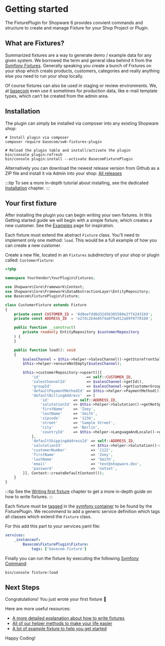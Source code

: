 # Getting started

The FixturePlugin for Shopware 6 provides convient commands and structure to create and manage
Fixture for your Shop Project or Plugin.

## What are Fixtures?
Summarized fixtures are a way to generate demo / example data for any given system. We borrowed
the term and general idea behind it from the [Symfony Fixtures](#todo). Generally speaking
you create a bunch of Fixtures on your shop which create products, customers, categories
and really anything else you need to run your shop locally.   
   
Of course fixtures can also be used in staging or review environments. We, at [basecom](https://basecom.de) even use it sometimes for production data, like e-mail template types, which can't be
created from the admin area.

## Installation
The plugin can simply be installed via composer into any existing Shopware shop:

```shell:no-line-numbers
# Install plugin via composer
composer require basecom/sw6-fixtures-plugin

# Reload the plugin table and install/activate the plugin
bin/console plugin:refresh
bin/console plugin:install --activate BasecomFixturePlugin
```

Alternatively you can download the newest release version from Github as a ZIP file and
install it via Admin into your shop: [All releases](https://github.com/basecom/FixturesPlugin/releases)

:::tip
To see a more in-depth tutorial about installing, see the dedicated [Installation](#todo) chapter.
:::

## Your first fixture
After installing the plugin you can begin writing your own fixtures. In this Getting started guide we will begin with a simple fixture, which creates a new customer. See the [Examples](#todo) page for inspiration.

Each fixture must extend the abstract `Fixture` class. You'll need to implement only one method: `load`. This would be a full example of how you can create a new customer.

Create a new file, located in an `Fixtures` subdirectory of your shop or plugin called: `CustomerFixture`:

```php
<?php

namespace YourVendor\YourPlugin\Fixtures;

use Shopware\Core\Framework\Context;
use Shopware\Core\Framework\DataAbstractionLayer\EntityRepository;
use Basecom\FixturePlugin\Fixture;

class CustomerFixture extends Fixture
{
    private const CUSTOMER_ID = '0d8eefdd6d32456385580e2ff42431b9';
    private const ADDRESS_ID  = 'e27dc2b4e85f4a0f9a912a09f07701b0';

    public function __construct(
        private readonly EntityRepository $customerRepository
    ) {
    }

    public function load(): void
    {
        $salesChannel = $this->helper->SalesChannel()->getStorefrontSalesChannel();
        $this->helper->ensureNotEmpty($salesChannel);

        $this->customerRepository->upsert([[
            'id'                     => self::CUSTOMER_ID,
            'salesChannelId'         => $salesChannel->getId(),
            'groupId'                => $salesChannel->getCustomerGroupId(),
            'defaultPaymentMethodId' => $this->helper->PaymentMethod()->getInvoicePaymentMethod()?->getId(),
            'defaultBillingAddress'  => [
                'id'           => self::ADDRESS_ID,
                'salutationId' => $this->helper->Salutation()->getNotSpecifiedSalutation()?->getId(),
                'firstName'    => 'Zoey',
                'lastName'     => 'Smith',
                'zipcode'      => '1234',
                'street'       => 'Sample Street',
                'city'         => 'Berlin',
                'countryId'    => $this->helper->LanguageAndLocale()->getCountry('DE')?->getId(),
            ],
            'defaultShippingAddressId' => self::ADDRESS_ID,
            'salutationId'             => $this->helper->Salutation()->getNotSpecifiedSalutation()?->getId(),
            'customerNumber'           => '1122',
            'firstName'                => 'Zoey',
            'lastName'                 => 'Smith',
            'email'                    => 'test@shopware.dev',
            'password'                 => 'notset',
        ]], Context::createDefaultContext());
    }
}
```

:::tip
See the [Writing first fixture](#todo) chapter to get a more in-depth guide on how to write fixtures.
:::

Each fixture must be [tagged](#todo) in the [symfony container](#todo) to be found by the FixturePlugin. We recommend to add a generic service definition which tags all classes which extend the `Fixture` class.

For this add this part to your services.yaml file:

```yaml
services:
    _instanceof:
        Basecom\FixturePlugin\Fixture:
            tags: ['basecom.fixture']
```

Finally you can run the fixture by executing the following [Symfony Command](#todo):

```shell:no-line-numbers
bin/console fixture:load
```

## Next Steps
Congratulations! You just wrote your first fixture :tada: 

Here are more useful resources:
- [A more detailed explanation about how to write fixtures](#todo)
- [All of our helper methods to make your life easier](#todo)
- [A lot of example fixture to help you get started](#todo)

Happy Coding!